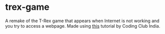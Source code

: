 # trex-game
A remake of the T-Rex game that appears when Internet is not working and you try to access a webpage. Made using [this](https://www.youtube.com/watch?v=9SUqQQjIqiY) tutorial by Coding Club India.

